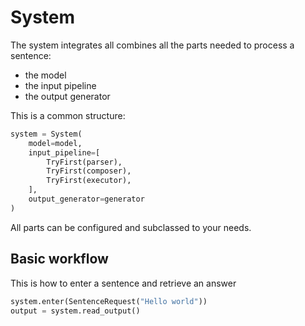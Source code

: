 # System

The system integrates all combines all the parts needed to process a sentence:

* the model
* the input pipeline
* the output generator

This is a common structure:

~~~python
system = System(
    model=model,
    input_pipeline=[
        TryFirst(parser),
        TryFirst(composer),
        TryFirst(executor),
    ],
    output_generator=generator
)
~~~

All parts can be configured and subclassed to your needs.

## Basic workflow

This is how to enter a sentence and retrieve an answer

~~~python
system.enter(SentenceRequest("Hello world"))
output = system.read_output()
~~~

